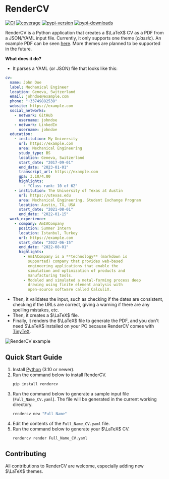 # RenderCV
[![CI](https://github.com/sinaatalay/rendercv/actions/workflows/ci.yaml/badge.svg?branch=main)](https://github.com/sinaatalay/rendercv/actions/workflows/ci.yaml)
[![coverage](https://coverage-badge.samuelcolvin.workers.dev/sinaatalay/rendercv.svg)](https://coverage-badge.samuelcolvin.workers.dev/redirect/sinaatalay/rendercv)
[![pypi-version](https://img.shields.io/pypi/v/rendercv?label=PyPI%20version&color=rgb(0%2C79%2C144))](https://pypi.python.org/pypi/rendercv)
[![pypi-downloads](https://img.shields.io/pypi/dm/rendercv?label=PyPI%20downloads&color=rgb(0%2C79%2C144))](https://pypi.python.org/pypi/rendercv)


RenderCV is a Python application that creates a $\LaTeX$ CV as a PDF from a JSON/YAML input file. Currently, it only supports one theme (*classic*). An example PDF can be seen [here](https://github.com/sinaatalay/rendercv/blob/main/John_Doe_CV.pdf?raw=true). More themes are planned to be supported in the future.

**What does it do?**

- It parses a YAML (or JSON) file that looks like this:
```yaml
cv:
  name: John Doe
  label: Mechanical Engineer
  location: Geneva, Switzerland
  email: johndoe@example.com
  phone: "+33749882538"
  website: https://example.com
  social_networks:
    - network: GitHub
      username: johndoe
    - network: LinkedIn
      username: johndoe
  education:
    - institution: My University
      url: https://example.com
      area: Mechanical Engineering
      study_type: BS
      location: Geneva, Switzerland
      start_date: "2017-09-01"
      end_date: "2023-01-01"
      transcript_url: https://example.com
      gpa: 3.10/4.00
      highlights:
        - "Class rank: 10 of 62"
    - institution: The University of Texas at Austin
      url: https://utexas.edu
      area: Mechanical Engineering, Student Exchange Program
      location: Austin, TX, USA
      start_date: "2021-08-01"
      end_date: "2022-01-15"
  work_experience:
    - company: AmIACompany
      position: Summer Intern
      location: Istanbul, Turkey
      url: https://example.com
      start_date: "2022-06-15"
      end_date: "2022-08-01"
      highlights:
        - AmIACompany is a **technology** (markdown is
          supported) company that provides web-based
          engineering applications that enable the
          simulation and optimization of products and
          manufacturing tools.
        - Modeled and simulated a metal-forming process deep
          drawing using finite element analysis with
          open-source software called CalculiX.
```
- Then, it validates the input, such as checking if the dates are consistent, checking if the URLs are correct, giving a warning if there are any spelling mistakes, etc.
- Then, it creates a $\LaTeX$ file.
- Finally, it renders the $\LaTeX$ file to generate the PDF, and you don't need $\LaTeX$ installed on your PC because RenderCV comes with [TinyTeX](https://yihui.org/tinytex/).

![RenderCV example](images/example.png)

## Quick Start Guide

1.  Install [Python](https://www.python.org/downloads/) (3.10 or newer).
2.  Run the command below to install RenderCV.
    ```bash
    pip install rendercv
    ```
3.  Run the command below to generate a sample input file (`Full_Name_CV.yaml`). The file will be generated in the current working directory.
    ```bash
    rendercv new "Full Name"
    ```
4.  Edit the contents of the `Full_Name_CV.yaml` file.
5.  Run the command below to generate your $\LaTeX$ CV.
    ```bash
    rendercv render Full_Name_CV.yaml
    ```

## Contributing

All contributions to RenderCV are welcome, especially adding new $\LaTeX$ themes.
